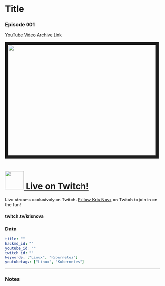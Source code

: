 # Title
### Episode 001

<!-- YouTube Video ID in 3 places -->

[YouTube Video Archive Link](https://www.youtube.com/watch?v=85wlpC6LQfk)

<a href="https://www.youtube.com/watch?v=85wlpC6LQfk
" target="_blank"><img src="http://img.youtube.com/vi/85wlpC6LQfk/hqdefault.jpg" width="480" height="360" border="10" /></a>

<!-- YouTube Video ID in 3 places -->

# <a href="https://twitch.tv/krisnova"><img src ="https://i.imgur.com/1H8qkDT.png" width="60px"> Live on Twitch!</a> 



Live streams exclusively on Twitch. [Follow Kris Nova](https://www.twitch.tv/krisnova) on Twitch to join in on the fun!

#### twitch.tv/krisnova

### Data

<!-- ============================= -->
```yaml 
title: ""
hackmd_id: ""
youtube_id: ""
twitch_id: ""
keywords: ["Linux", "Kubernetes"]
youtubetags: ["Linux", "Kubernetes"]
```
<!-- ============================= -->


<!-- ============================= -->
---
<!-- ============================= -->

### Notes


